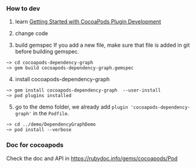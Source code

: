 
### How to dev 

1. learn [Getting Started with CocoaPods Plugin Development](https://medium.com/@vladkorzun/getting-started-with-cocoapods-plugin-development-86cd55bee1b3)

2. change code 
3. build gemspec
If you add a new file, make sure that file is added in git before building gemspec. 
```
~> cd cocoapods-dependency-graph
~> gem build cocoapods-dependency-graph.gemspec
```

4. install cocoapods-dependency-graph 

```
~> gem install cocoapods-dependency-graph  --user-install
~> pod plugins installed
```

5. go to the demo folder, we already add `plugin 'cocoapods-dependency-graph'` in the `Podfile`. 

```
~> cd ../demo/DependencyGraphDemo
~> pod install --verbose 
```

### Doc for cocoapods 

Check the doc and API in https://rubydoc.info/gems/cocoapods/Pod